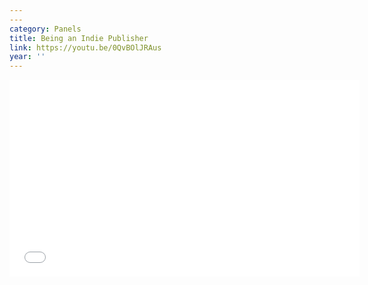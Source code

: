 ```yaml
---
---
category: Panels
title: Being an Indie Publisher
link: https://youtu.be/0QvBOlJRAus
year: ''
---
```

<iframe width="560" height="315" src="{{ page.link }}" frameborder="0" allowfullscreen></iframe>
